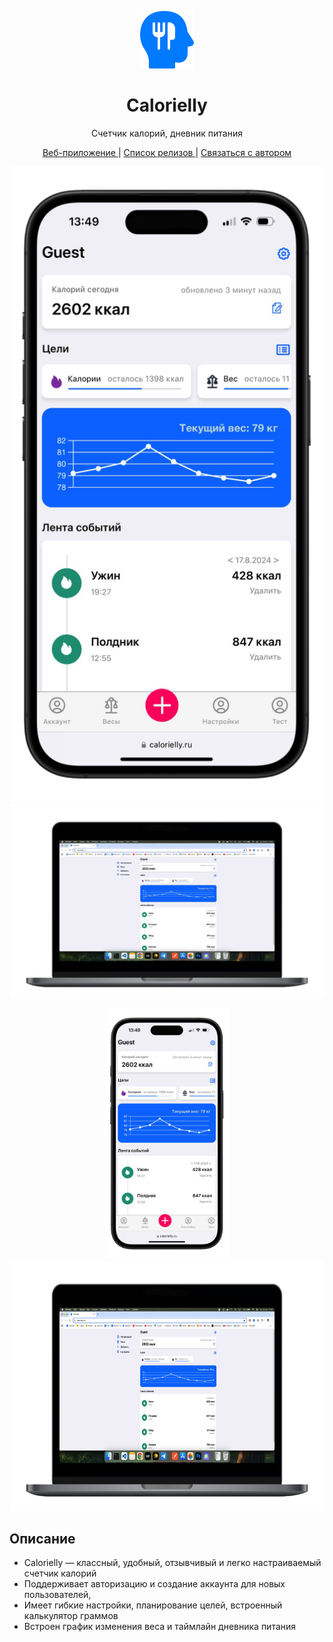 
<p align="center">
  <img src="./public/logo.png">
</p>


<h1 align="center">Calorielly</h1>
<p align="center">Счетчик калорий, дневник питания</p>


<p align="center">
  <a href="https://calorielly.ru" alt="demo" >
  Веб-приложение
  </a>
  |
  <a href="https://github.com/Dexone/Calorielly/releases" alt="releases" >
    Список релизов
  </a>
    |
  <a href="https://t.me/mrtynnvv" alt="telegram" >
    Связаться с автором
  </a>
</p>



 <p align="center">
  <img src="./mockups/iphone.png">
    <img src="./mockups/mac.png">
</p>

 <p align="center">
<a href="https://dexone.github.io/mweather/">
  <img height="400"  src="./mockups/iphone.png"/>
  </a> 

   <a  href="https://dexone.github.io/mweather/">
  <img height="400"  src="./mockups/mac.png"/>
  </a> 
</p>

## Описание

 - Calorielly — классный, удобный, отзывчивый и легко настраиваемый счетчик калорий
 - Поддерживает авторизацию и создание аккаунта для новых пользователей, 
 - Имеет гибкие настройки, планирование целей, встроенный калькулятор граммов
 - Встроен график изменения веса и таймлайн дневника питания

